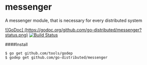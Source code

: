 messenger
=========

A messenger module, that is necessary for every distributed system


[![GoDoc] (https://godoc.org/github.com/go-distributed/messenger?status.png)](https://godoc.org/github.com/go-distributed/messenger)
[![Build Status](https://travis-ci.org/go-distributed/messenger.svg?branch=master)](https://travis-ci.org/go-distributed/messenger)


####Install
```shell
$ go get github.com/tools/godep
$ godep get github.com/go-distributed/messenger
```
